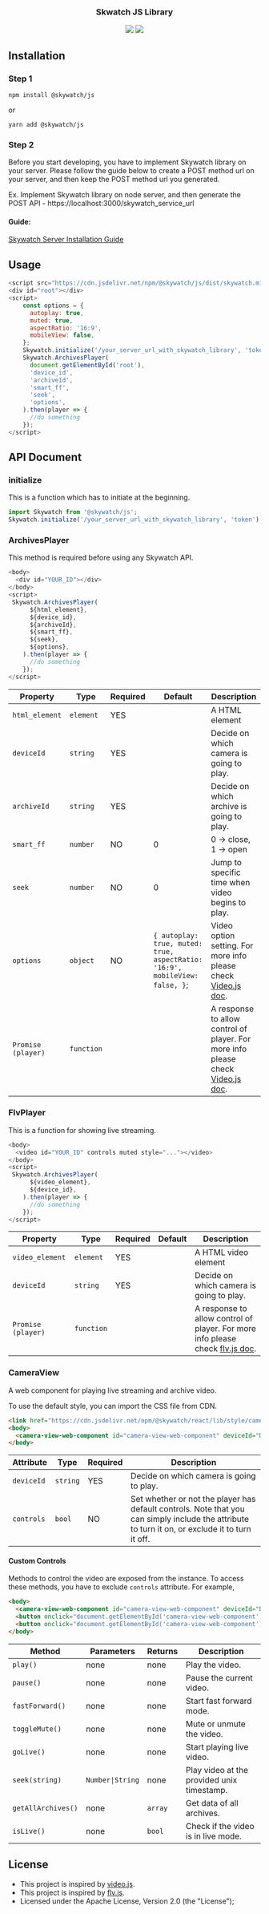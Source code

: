<h3 align="center">
  Skwatch JS Library
</h3>

<p align="center">
  <a href="https://www.npmjs.com/package/@skywatch/js"><img src="https://img.shields.io/npm/v/@skywatch/js?style=flat-square"></a>
  <a href="https://www.npmjs.com/package/@skywatch/js"><img src="https://img.shields.io/npm/dm/@skywatch/js?style=flat-square"></a>
</p>

## Installation

### Step 1

```
npm install @skywatch/js
```

or

```
yarn add @skywatch/js
```

### Step 2

Before you start developing, you have to implement Skywatch library on your server. Please follow the guide below to create a POST method url on your server, and then keep the POST method url you generated.

Ex. Implement Skywatch library on node server, and then generate the POST API - https://localhost:3000/skywatch_service_url


#### Guide: 

[Skywatch Server Installation Guide](/packages/server#readme)


## Usage

```javascript
<script src="https://cdn.jsdelivr.net/npm/@skywatch/js/dist/skywatch.min.js"></script>
<div id="root"></div>
<script>
    const options = {
      autoplay: true,
      muted: true,
      aspectRatio: '16:9',
      mobileView: false,
    };
    Skywatch.initialize('/your_server_url_with_skywatch_library', 'token');
    Skywatch.ArchivesPlayer(
      document.getElementById('root'),
      'device_id',
      'archiveId',
      'smart_ff',
      'seek',
      'options',
    ).then(player => {
      //do something
    });
</script>
```

## API Document

### initialize

This is a function which has to initiate at the beginning.

```javascript
import Skywatch from '@skywatch/js';
Skywatch.initialize('/your_server_url_with_skywatch_library', 'token');
```

### ArchivesPlayer

This method is required before using any Skywatch API.

```javascript
<body>
  <div id="YOUR_ID"></div>
</body>
<script>
 Skywatch.ArchivesPlayer(
      ${html_element},
      ${device_id},
      ${archiveId},
      ${smart_ff},
      ${seek},
      ${options},
    ).then(player => {
      //do something
    });
</script>
```

| Property           | Type       | Required | Default                                                                     | Description                                                                                                      |
| ------------------ | ---------- | -------- | --------------------------------------------------------------------------- | ---------------------------------------------------------------------------------------------------------------- |
| `html_element`     | `element`  | YES      |                                                                             | A HTML element                                                                                                   |
| `deviceId`         | `string`   | YES      |                                                                             | Decide on which camera is going to play.                                                                         |
| `archiveId`        | `string`   | YES      |                                                                             | Decide on which archive is going to play.                                                                        |
| `smart_ff`         | `number`   | NO       | 0                                                                           | 0 -> close, 1 -> open                                                                                            |
| `seek`             | `number`   | NO       | 0                                                                           | Jump to specific time when video begins to play.                                                                 |
| `options`          | `object`   | NO       | `{ autoplay: true, muted: true, aspectRatio: '16:9', mobileView: false, }`; | Video option setting. For more info please check [Video.js doc](https://docs.videojs.com/tutorial-options.html). |
| `Promise (player)` | `function` |          |                                                                             | A response to allow control of player. For more info please check [Video.js doc](https://docs.videojs.com/#).    |

### FlvPlayer

This is a function for showing live streaming.

```javascript
<body>
  <video id="YOUR_ID" controls muted style="..."></video>
</body>
<script>
 Skywatch.ArchivesPlayer(
      ${video_element},
      ${device_id},
    ).then(player => {
      //do something
    });
</script>
```

| Property           | Type       | Required | Default | Description                                                                                                                                 |
| ------------------ | ---------- | -------- | ------- | ------------------------------------------------------------------------------------------------------------------------------------------- |
| `video_element`    | `element`  | YES      |         | A HTML video element                                                                                                                        |
| `deviceId`         | `string`   | YES      |         | Decide on which camera is going to play.                                                                                                    |
| `Promise (player)` | `function` |          |         | A response to allow control of player. For more info please check [flv.js doc](https://github.com/bilibili/flv.js/edit/master/docs/api.md). |


### CameraView

A web component for playing live streaming and archive video.

To use the default style, you can import the CSS file from CDN.

```html
<link href="https://cdn.jsdelivr.net/npm/@skywatch/react/lib/style/camera-view.css" rel="stylesheet">
<body>
  <camera-view-web-component id="camera-view-web-component" deviceId="DEVICE_ID" controls></camera-view-web-component>
</body>
```

| Attribute   | Type     | Required | Description                                                            |
| ----------- | -------- | -------- | ---------------------------------------------------------------------- |
| `deviceId`  | `string` | YES      | Decide on which camera is going to play.                               |
| `controls`  | `bool`   | NO       | Set whether or not the player has default controls. Note that you can simply include the attribute to turn it on, or exclude it to turn it off. |

#### Custom Controls 
Methods to control the video are exposed from the instance. 
To access these methods, you have to exclude `controls` attribute. For example,

```html
<body>
  <camera-view-web-component id="camera-view-web-component" deviceId="DEVICE_ID"></camera-view-web-component>
  <button onclick="document.getElementById('camera-view-web-component').play()">play</button>
  <button onclick="document.getElementById('camera-view-web-component').pause()">pause</button>
</body>
```

| Method             | Parameters       | Returns  | Description                                |
| ------------------ | ---------------- | -------- | ------------------------------------------ |
| `play()`           | none             | none     | Play the video.                            |
| `pause()`          | none             | none     | Pause the current video.                   |
| `fastForward()`    | none             | none     | Start fast forward mode.                   |
| `toggleMute()`     | none             | none     | Mute or unmute the video.                  |
| `goLive()`         | none             | none     | Start playing live video.                  |
| `seek(string)`     | `Number\|String` | none     | Play video at the provided unix timestamp. |
| `getAllArchives()` | none             | `array`  | Get data of all archives.                  |   
| `isLive()`         | none             | `bool`   | Check if the video is in live mode.        |
## License

- This project is inspired by [video.js](https://www.videojs.com).
- This project is inspired by [flv.js](https://github.com/Bilibili/flv.js/).
- Licensed under the Apache License, Version 2.0 (the "License");
